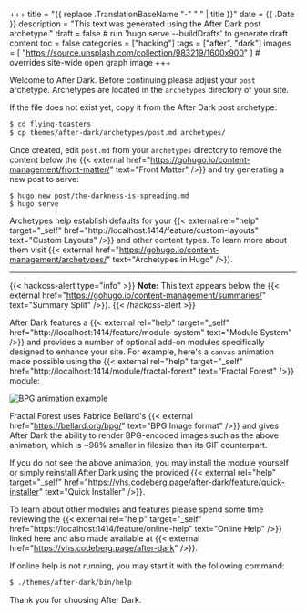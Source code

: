 +++
title = "{{ replace .TranslationBaseName "-" " " | title }}"
date = {{ .Date }}
description = "This text was generated using the After Dark post archetype."
draft = false # run 'hugo serve --buildDrafts' to generate draft content
toc = false
categories = ["hacking"]
tags = ["after", "dark"]
images = [
  "https://source.unsplash.com/collection/983219/1600x900"
] # overrides site-wide open graph image
+++

Welcome to After Dark. Before continuing please adjust your `post` archetype. Archetypes are located in the `archetypes` directory of your site.

If the file does not exist yet, copy it from the After Dark post archetype:

```sh
$ cd flying-toasters
$ cp themes/after-dark/archetypes/post.md archetypes/
```

Once created, edit `post.md` from your `archetypes` directory to remove the content below the {{< external href="https://gohugo.io/content-management/front-matter/" text="Front Matter" />}} and try generating a new post to serve:

```
$ hugo new post/the-darkness-is-spreading.md
$ hugo serve
```

Archetypes help establish defaults for your {{< external rel="help" target="_self" href="http://localhost:1414/feature/custom-layouts" text="Custom Layouts" />}} and other content types. To learn more about them visit {{< external href="https://gohugo.io/content-management/archetypes/" text="Archetypes in Hugo" />}}.

<!--more-->

---

{{< hackcss-alert type="info" >}}
<strong>Note:</strong> This text appears below the {{< external href="https://gohugo.io/content-management/summaries/" text="Summary Split" />}}.
{{< /hackcss-alert >}}

After Dark features a {{< external rel="help" target="_self" href="http://localhost:1414/feature/module-system" text="Module System" />}} and provides a number of optional add-on modules specifically designed to enhance your site. For example, here's a `canvas` animation made possible using the {{< external rel="help" target="_self" href="http://localhost:1414/module/fractal-forest" text="Fractal Forest" />}} module:

![BPG animation example](/bpg/cinemagraph-6.bpg)

Fractal Forest uses Fabrice Bellard's {{< external href="https://bellard.org/bpg/" text="BPG Image format" />}} and gives After Dark the ability to render BPG-encoded images such as the above animation, which is ~98% smaller in filesize than its GIF counterpart.

If you do not see the above animation, you may install the module yourself or simply reinstall After Dark using the provided {{< external rel="help" target="_self" href="https://vhs.codeberg.page/after-dark/feature/quick-installer" text="Quick Installer" />}}.

To learn about other modules and features please spend some time reviewing the {{< external rel="help" target="_self" href="https://localhost:1414/feature/online-help" text="Online Help" />}} linked here and also made available at {{< external  href="https://vhs.codeberg.page/after-dark" />}}.

If online help is not running, you may start it with the following command:

```sh
$ ./themes/after-dark/bin/help
```

Thank you for choosing After Dark.
